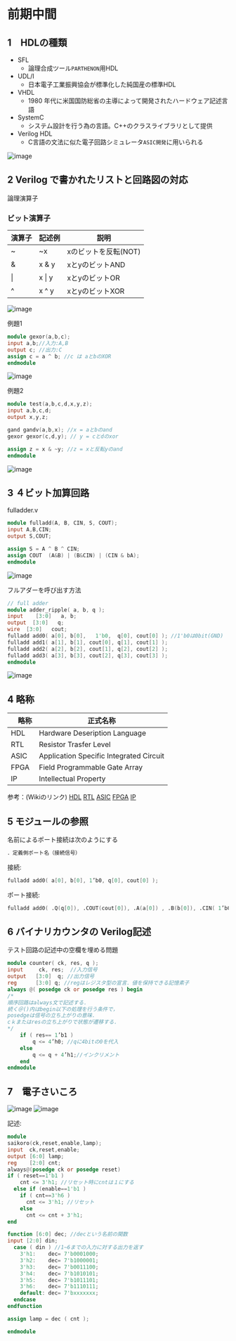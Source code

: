 # 前期中間

## 1　HDLの種類

+ SFL
  + 論理合成ツール`PARTHENON`用HDL
+ UDL/I
  + 日本電子工業振興協会が標準化した純国産の標準HDL
+ VHDL
  + 1980 年代に米国国防総省の主導によって開発されたハードウェア記述言語
+ SystemC
  + システム設計を行う為の言語。C++のクラスライブラリとして提供
+ Verilog HDL
  + C言語の文法に似た電子回路シミュレータ`ASIC開発`に用いられる

![image](pic/H1/p14.png)

## 2 Verilog で書かれたリストと回路図の対応

論理演算子

### ビット演算子

|演算子|記述例 | 説明|
|---|---| ---|
|~ | ~x  | xのビットを反転(NOT) |
|& | x & y | xとyのビットAND |
|\| | x \| y | xとyのビットOR |
|^ | x ^ y | xとyのビットXOR |

![image](pic/H1/logic%20circuit.png)

例題1

~~~v
module gexor(a,b,c);
input a,b;//入力:A,B
output c; //出力:C
assign c = a ^ b; //c は aとbのXOR
endmodule
~~~

![image](pic/H1/2-Ans.png)

例題2

~~~v
module test(a,b,c,d,x,y,z);
input a,b,c,d;
output x,y,z;

gand gandv(a,b,x); //x = aとbのand
gexor gexor(c,d,y); // y = cとdのxor

assign z = x & ~y; //z = xと反転yのand
endmodule
~~~

![image](pic/H1/2-Ans3.png)

## 3 ４ビット加算回路

fulladder.v

~~~v
module fulladd(A, B, CIN, S, COUT);
input A,B,CIN;
output S,COUT;

assign S = A ^ B ^ CIN;
assign COUT  (A&B) | (B&CIN) | (CIN & bA);
endmodule
~~~

![image](pic/H1/Logic.png)

フルアダーを呼び出す方法

~~~v
// full adder
module adder_ripple( a, b, q );
input    [3:0]   a, b;
output  [3:0]   q;
wire  [3:0]   cout;
fulladd add0( a[0], b[0],   1'b0,  q[0], cout[0] ); //1'b0は0bit(GND)
fulladd add1( a[1], b[1], cout[0], q[1], cout[1] );
fulladd add2( a[2], b[2], cout[1], q[2], cout[2] );
fulladd add3( a[3], b[3], cout[2], q[3], cout[3] );
endmodule
~~~

![image](pic/H1/adder_ripple.png)

## 4 略称

|　略称 | 正式名称 |
| ----- | -------- |
| HDL | Hardware Deseription Language|
| RTL | Resistor Trasfer Level |
| ASIC| Application Specific Integrated Circuit|
| FPGA| Field Programmable Gate Array |
| IP  | Intellectual Property |

参考：(Wikiのリンク)
[HDL](https://ja.wikipedia.org/wiki/%E3%83%8F%E3%83%BC%E3%83%89%E3%82%A6%E3%82%A7%E3%82%A2%E8%A8%98%E8%BF%B0%E8%A8%80%E8%AA%9E)
[RTL](https://ja.wikipedia.org/wiki/%E3%83%AC%E3%82%B8%E3%82%B9%E3%82%BF%E8%BB%A2%E9%80%81%E3%83%AC%E3%83%99%E3%83%AB)
[ASIC](https://ja.wikipedia.org/wiki/ASIC)
[FPGA](https://ja.wikipedia.org/wiki/FPGA)
[IP](https://e-words.jp/w/%E7%9F%A5%E7%9A%84%E8%B2%A1%E7%94%A3.html)

## 5 モジュールの参照

名前によるポート接続は次のようにする

~~~v
．定義側ポート名（接続信号）
~~~

接続:

~~~v
fulladd add0( a[0], b[0], 1’b0, q[0], cout[0] ); 
~~~

ポート接続:

~~~v
fulladd add0( .Q(q[0]), .COUT(cout[0]), .A(a[0]) , .B(b[0]), .CIN( 1’b0) ); 
~~~

## 6 バイナリカウンタの Verilog記述

テスト回路の記述中の空欄を埋める問題

~~~v
module counter( ck, res, q );
input     ck, res;  //入力信号
output   [3:0]  q; //出力信号
reg      [3:0] q; //regはレジスタ型の宣言．値を保持できる記憶素子
always @( posedge ck or posedge res ) begin
/*
順序回路はalways文で記述する．
続く＠()内はbegin以下の処理を行う条件で，
posedgeは信号の立ち上がりの意味．
cｋまたはresの立ち上がりで状態が遷移する．
*/
    if ( res== 1’b1 )
        q <= 4’h0; //qに4bitの0を代入
    else 
        q <= q + 4’h1;//インクリメント
    end
endmodule
~~~

## 7　電子さいころ

![image](pic/H1/dice.png) ![image](pic/H1/dice2.png)

記述:

~~~v
module
saikoro(ck,reset,enable,lamp);
input  ck,reset,enable;
output [6:0] lamp;
reg    [2:0] cnt;
always@(posedge ck or posedge reset)
if ( reset==1'b1 )
    cnt <= 3'h1; //リセット時にcntは１にする
  else if (enable==1'b1 )
    if ( cnt==3'h6 )
      cnt <= 3'h1; //リセット
    else 
      cnt <= cnt + 3'h1;
end

function [6:0] dec; //decという名前の関数
input [2:0] din;
  case ( din ) //1~6までの入力に対する出力を返す
    3'h1:    dec= 7'b0001000;
    3'h2:    dec= 7'b1000001;
    3'h3:    dec= 7'b0011100;
    3'h4:    dec= 7'b1010101;
    3'h5:    dec= 7'b1011101;
    3'h6:    dec= 7'b1110111;
    default: dec= 7'bxxxxxxx;
  endcase
endfunction

assign lamp = dec ( cnt );

endmodule
~~~
